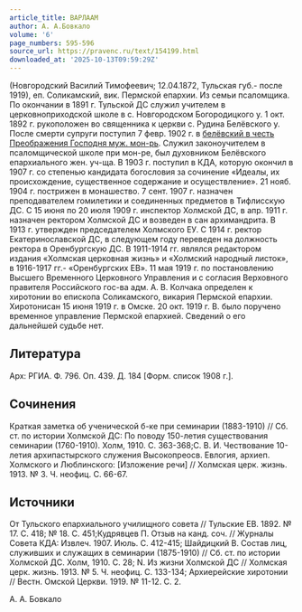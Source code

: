```yaml
---
article_title: ВАРЛААМ
author: А. А.Бовкало
volume: '6'
page_numbers: 595-596
source_url: https://pravenc.ru/text/154199.html
downloaded_at: '2025-10-13T09:59:29Z'
---
```


(Новгородский Василий Тимофеевич; 12.04.1872, Тульская губ.- после 1919), еп. Соликамский, вик. Пермской епархии. Из семьи псаломщика. По окончании в 1891 г. Тульской ДС служил учителем в церковноприходской школе в c. Новгородском Богородицкого у. 1 окт. 1892 г. рукоположен во священника к церкви с. Рудина Белёвского у. После смерти супруги поступил 7 февр. 1902 г. в [белёвский в честь Преображения Господня муж. мон-рь](<https://pravenc.ru/text/БЕЛЁВСКИЙ В ЧЕСТЬ ПРЕОБРАЖЕНИЯ ГОСПОДНЯ МУЖСКОЙ МОНАСТЫРЬ.html>). Служил законоучителем в псаломщической школе при мон-ре, был духовником Белёвского епархиального жен. уч-ща. В 1903 г. поступил в КДА, которую окончил в 1907 г. со степенью кандидата богословия за сочинение «Идеалы, их происхождение, существенное содержание и осуществление». 21 нояб. 1904 г. пострижен в монашество. 7 сент. 1907 г. назначен преподавателем гомилетики и соединенных предметов в Тифлисскую ДС. С 15 июня по 20 июля 1909 г. инспектор Холмской ДС, в апр. 1911 г. назначен ректором Холмской ДС и возведен в сан архимандрита. В 1913 г. утвержден председателем Холмского ЕУ. С 1914 г. ректор Екатеринославской ДС, в следующем году переведен на должность ректора в Оренбургскую ДС. В 1911-1914 гг. являлся редактором издания «Холмская церковная жизнь» и «Холмский народный листок», в 1916-1917 гг.- «Оренбургских ЕВ». 11 мая 1919 г. по постановлению Высшего Временного Церковного Управления и с согласия Верховного правителя Российского гос-ва адм. А. В. Колчака определен к хиротонии во епископа Соликамского, викария Пермской епархии. Хиротонисан 15 июня 1919 г. в Омске. 20 окт. 1919 г. В. было поручено временное управление Пермской епархией. Сведений о его дальнейшей судьбе нет.

## Литература

Арх: РГИА. Ф. 796. Оп. 439. Д. 184 [Форм. список 1908 г.].

## Сочинения

Краткая заметка об ученической б-ке при семинарии (1883-1910) // Сб. ст. по истории Холмской ДС: По поводу 150-летия существования семинарии (1760-1910). Холм, 1910. С. 363-368;С. В. И. Чествование 10-летия архипастырского служения Высокопреосв. Евлогия, архиеп. Холмского и Люблинского: [Изложение речи] // Холмская церк. жизнь. 1913. № 3. Ч. неофиц. С. 66-67.

## Источники

От Тульского епархиального училищного совета // Тульские ЕВ. 1892. № 17. С. 418; № 18. С. 451;Кудрявцев П. Отзыв на канд. соч. // Журналы Совета КДА: Извлеч. 1907. Июль. С. 412-415; Шайдицкий В. Состав лиц, служивших и служащих в семинарии (1875-1910) // Сб. ст. по истории Холмской ДС. Холм, 1910. С. 28; N. Из жизни Холмской ДС // Холмская церк. жизнь. 1913. № 5. Ч. неофиц. С. 133-134; Архиерейские хиротонии // Вестн. Омской Церкви. 1919. № 11-12. С. 2.

А. А.  Бовкало
